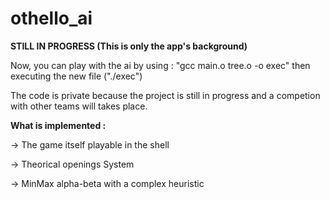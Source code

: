 # othello_ai
**STILL IN PROGRESS (This is only the app's background)**

Now, you can play with the ai by using : "gcc main.o tree.o -o exec" then executing the new file ("./exec")

The code is private because the project is still in progress and a competion with other teams will takes place.

**What is implemented :**

  -> The game itself playable in the shell

  -> Theorical openings System
  
  -> MinMax alpha-beta with a complex heuristic

